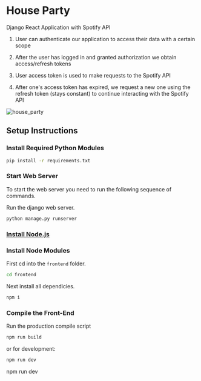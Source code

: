 # House Party

Django React Application with Spotify API

1. User can authenticate our application to access their data with a certain scope

2. After the user has logged in and granted authorization we obtain access/refresh tokens

3. User access token is used to make requests to the Spotify API

4. After one's access token has expired, we request a new one using the refresh token (stays constant) to continue interacting with the Spotify API


![house_party](https://github.com/abhayrathiisgod/party-house/assets/86717847/06ae2461-05fa-4679-825f-d761c2da6331)


## Setup Instructions

### Install Required Python Modules

```bash
pip install -r requirements.txt
```
### Start Web Server

To start the web server you need to run the following sequence of commands.

Run the django web server.
```bash
python manage.py runserver
```

### [Install Node.js](https://nodejs.org/en/)

### Install Node Modules

First cd into the ```frontend``` folder.
```bash
cd frontend
```
Next install all dependicies.
```bash
npm i
```

### Compile the Front-End

Run the production compile script
```bash
npm run build
```
or for development:
```bash
npm run dev
```

npm run dev
